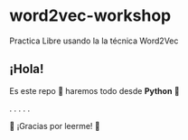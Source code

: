 # word2vec-workshop
Practica Libre usando la la técnica Word2Vec


## ¡Hola!

Es este repo 🍚 haremos todo desde **Python** 🐍


.
.
.
.
.

🦉 ¡Gracias por leerme!  🦉
